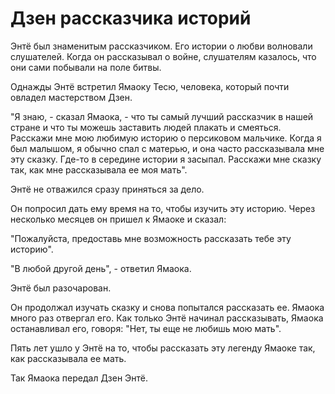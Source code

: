 # Дзен рассказчика историй

Энтё был знаменитым рассказчиком. Его истории о любви волновали слушателей. Когда он рассказывал о войне, слушателям казалось, что они сами побывали на поле битвы.

Однажды Энтё встретил Ямаоку Тесю, человека, который почти овладел мастерством Дзен.

"Я знаю, - сказал Ямаока, - что ты самый лучший рассказчик в нашей стране и что ты можешь заставить людей плакать и смеяться. Расскажи мне мою любимую историю о персиковом мальчике. Когда я был малышом, я обычно спал с матерью, и она часто рассказывала мне эту сказку. Где-то в середине истории я засыпал. Расскажи мне сказку так, как мне рассказывала ее моя мать".

Энтё не отважился сразу приняться за дело.

Он попросил дать ему время на то, чтобы изучить эту историю. Через несколько месяцев он пришел к Ямаоке и сказал:

"Пожалуйста, предоставь мне возможность рассказать тебе эту историю".

"В любой другой день", - ответил Ямаока.

Энтё был разочарован.

Он продолжал изучать сказку и снова попытался рассказать ее. Ямаока много раз отвергал его. Как только Энтё начинал рассказывать, Ямаока останавливал его, говоря: "Нет, ты еще не любишь мою мать".

Пять лет ушло у Энтё на то, чтобы рассказать эту легенду Ямаоке так, как рассказывала ее мать.

Так Ямаока передал Дзен Энтё.
